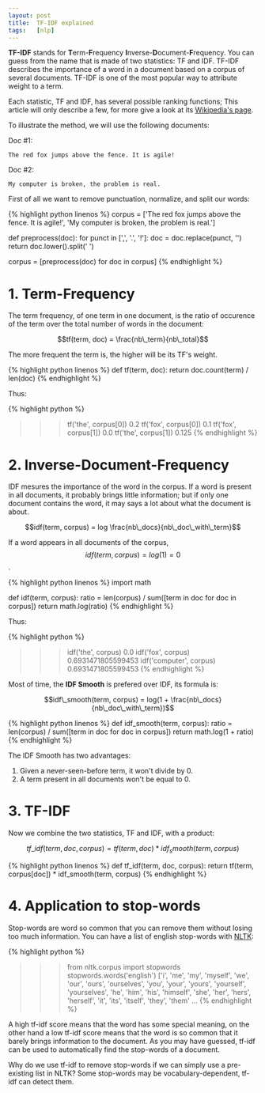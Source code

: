 ```yaml
---
layout: post
title:  TF-IDF explained
tags:   [nlp]
---
```


**TF-IDF** stands for **T**erm-**F**requency
**I**nverse-**D**ocument-**F**requency. You can guess from the name that is made
of two statistics: TF and IDF. TF-IDF describes the importance of a word in a
document based on a corpus of several documents. TF-IDF is one of the most
popular way to attribute weight to a term.

Each statistic, TF and IDF, has several possible ranking functions; This article
will only describe a few, for more give a look at its [Wikipedia's page](https://en.wikipedia.org/wiki/Tf%E2%80%93idf#Definition).

To illustrate the method, we will use the following documents:

Doc #1:

```
The red fox jumps above the fence. It is agile!
```

Doc #2:

```
My computer is broken, the problem is real.
```

First of all we want to remove punctuation, normalize, and split our words:

{% highlight python linenos %}
corpus = ['The red fox jumps above the fence. It is agile!',
        'My computer is broken, the problem is real.']

def preprocess(doc):
    for punct in [',', '.', '!']:
        doc = doc.replace(punct, '')
    return doc.lower().split(' ')

corpus = [preprocess(doc) for doc in corpus]
{% endhighlight %}

# 1. Term-Frequency

The term frequency, of one term in one document, is the ratio of occurence of
the term over the total number of words in the document:

$$tf(term, doc) = \frac{nb\_term}{nb\_total}$$

The more frequent the term is, the higher will be its TF's weight.

{% highlight python linenos %}
def tf(term, doc):
    return doc.count(term) / len(doc)
{% endhighlight %}

Thus:

{% highlight python %}
>>> tf('the', corpus[0])
0.2
>>> tf('fox', corpus[0])
0.1
>>> tf('fox', corpus[1])
0.0
>>> tf('the', corpus[1])
0.125
{% endhighlight %}

# 2. Inverse-Document-Frequency

IDF mesures the importance of the word in the corpus. If a word is present in
all documents, it probably brings little information; but if only one document
contains the word, it may says a lot about what the document is about.

$$idf(term, corpus) = log \frac{nb\_docs}{nb\_doc\_with\_term}$$

If a word appears in all documents of the corpus,
$$idf(term, corpus) = log (1) = 0$$.

{% highlight python linenos %}
import math

def idf(term, corpus):
    ratio = len(corpus) / sum([term in doc for doc in corpus])
    return math.log(ratio)
{% endhighlight %}

Thus:

{% highlight python %}
>>> idf('the', corpus)
0.0
>>> idf('fox', corpus)
0.6931471805599453
>>> idf('computer', corpus)
0.6931471805599453
{% endhighlight %}

Most of time, the **IDF Smooth** is prefered over IDF, its formula is:

$$idf\_smooth(term, corpus) = log(1 + \frac{nb\_docs}{nb\_doc\_with\_term})$$

{% highlight python linenos %}
def idf_smooth(term, corpus):
    ratio = len(corpus) / sum([term in doc for doc in corpus])
    return math.log(1 + ratio)
{% endhighlight %}

The IDF Smooth has two advantages:

1. Given a never-seen-before term, it won't divide by 0.
2. A term present in all documents won't be equal to 0.

# 3. TF-IDF

Now we combine the two statistics, TF and IDF, with a product:

$$tf\_idf(term, doc, corpus) = tf(term, doc) * idf_smooth(term, corpus)$$

{% highlight python linenos %}
def tf_idf(term, doc, corpus):
    return tf(term, corpus[doc]) * idf_smooth(term, corpus)
{% endhighlight %}

# 4. Application to stop-words

Stop-words are word so common that you can remove them without losing too much
information. You can have a list of english stop-words with
[NLTK](http://www.nltk.org/):

{% highlight python %}
>>> from nltk.corpus import stopwords
>>> stopwords.words('english')
['i', 'me', 'my', 'myself', 'we', 'our', 'ours', 'ourselves', 'you',
'your', 'yours', 'yourself', 'yourselves', 'he', 'him', 'his',
'himself', 'she', 'her', 'hers', 'herself', 'it', 'its',
'itself', 'they', 'them' ...
{% endhighlight %}

A high tf-idf score means that the word has some special meaning, on the other
hand a low tf-idf score means that the word is so common that it barely brings
information to the document. As you may have guessed, tf-idf can be used to
automatically find the stop-words of a document.

Why do we use tf-idf to remove stop-words if we can simply use a pre-existing
list in NLTK? Some stop-words may be vocabulary-dependent, tf-idf can detect
them.